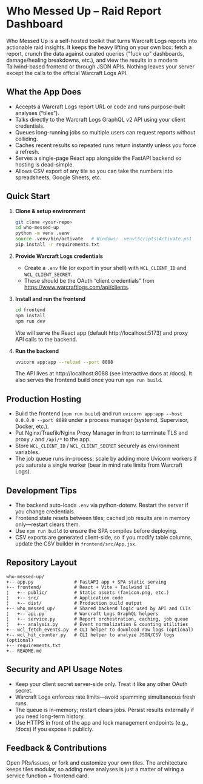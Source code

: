 # Who Messed Up – Raid Report Dashboard

Who Messed Up is a self-hosted toolkit that turns Warcraft Logs reports into actionable raid insights. It keeps the heavy lifting on your own box: fetch a report, crunch the data against curated queries ("fuck up" dashboards, damage/healing breakdowns, etc.), and view the results in a modern Tailwind-based frontend or through JSON APIs. Nothing leaves your server except the calls to the official Warcraft Logs API.

## What the App Does

- Accepts a Warcraft Logs report URL or code and runs purpose-built analyses (“tiles”).
- Talks directly to the Warcraft Logs GraphQL v2 API using your client credentials.
- Queues long-running jobs so multiple users can request reports without colliding.
- Caches recent results so repeated runs return instantly unless you force a refresh.
- Serves a single-page React app alongside the FastAPI backend so hosting is dead-simple.
- Allows CSV export of any tile so you can take the numbers into spreadsheets, Google Sheets, etc.

## Quick Start

1. **Clone & setup environment**
   ```bash
   git clone <your-repo>
   cd who-messed-up
   python -m venv .venv
   source .venv/bin/activate   # Windows: .venv\Scripts\Activate.ps1
   pip install -r requirements.txt
   ```

2. **Provide Warcraft Logs credentials**
   - Create a `.env` file (or export in your shell) with `WCL_CLIENT_ID` and `WCL_CLIENT_SECRET`.
   - These should be the OAuth “client credentials” from https://www.warcraftlogs.com/api/clients.

3. **Install and run the frontend**
   ```bash
   cd frontend
   npm install
   npm run dev
   ```
   Vite will serve the React app (default http://localhost:5173) and proxy API calls to the backend.

4. **Run the backend**
   ```bash
   uvicorn app:app --reload --port 8088
   ```
   The API lives at http://localhost:8088 (see interactive docs at /docs). It also serves the frontend build once you run `npm run build`.

## Production Hosting

- Build the frontend (`npm run build`) and run `uvicorn app:app --host 0.0.0.0 --port 8088` under a process manager (systemd, Supervisor, Docker, etc.).
- Put Nginx/Traefik/Nginx Proxy Manager in front to terminate TLS and proxy `/` and `/api/*` to the app.
- Store `WCL_CLIENT_ID` / `WCL_CLIENT_SECRET` securely as environment variables.
- The job queue runs in-process; scale by adding more Uvicorn workers if you saturate a single worker (bear in mind rate limits from Warcraft Logs).

## Development Tips

- The backend auto-loads `.env` via python-dotenv. Restart the server if you change credentials.
- Frontend state resets between tiles; cached job results are in memory only—restart clears them.
- Use `npm run build` to ensure the SPA compiles before deploying.
- CSV exports are generated client-side, so if you modify table columns, update the CSV builder in `frontend/src/App.jsx`.

## Repository Layout

```text
who-messed-up/
+-- app.py               # FastAPI app + SPA static serving
+-- frontend/            # React + Vite + Tailwind UI
¦   +-- public/          # Static assets (favicon.png, etc.)
¦   +-- src/             # Application code
¦   +-- dist/            # Production build output
+-- who_messed_up/       # Shared backend logic used by API and CLIs
¦   +-- api.py           # Warcraft Logs GraphQL helpers
¦   +-- service.py       # Report orchestration, caching, job queue
¦   +-- analysis.py      # Event normalization & counting utilities
+-- wcl_fetch_events.py  # CLI helper to download raw logs (optional)
+-- wcl_hit_counter.py   # CLI helper to analyze JSON/CSV logs (optional)
+-- requirements.txt
+-- README.md
```

## Security and API Usage Notes

- Keep your client secret server-side only. Treat it like any other OAuth secret.
- Warcraft Logs enforces rate limits—avoid spamming simultaneous fresh runs.
- The queue is in-memory; restart clears jobs. Persist results externally if you need long-term history.
- Use HTTPS in front of the app and lock management endpoints (e.g., /docs) if you expose it publicly.

## Feedback & Contributions

Open PRs/issues, or fork and customize your own tiles. The architecture keeps tiles modular, so adding new analyses is just a matter of wiring a service function + frontend card.

